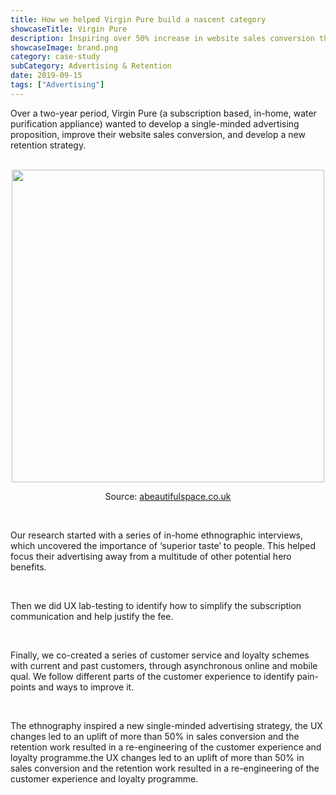 ```yaml
---
title: How we helped Virgin Pure build a nascent category
showcaseTitle: Virgin Pure
description: Inspiring over 50% increase in website sales conversion through qualitative research for Virgin Pure
showcaseImage: brand.png
category: case-study
subCategory: Advertising & Retention 
date: 2019-09-15
tags: ["Advertising"]
---
```


Over a two-year period, Virgin Pure (a subscription based, in-home, water purification appliance) wanted to develop a single-minded advertising proposition, improve their website sales conversion, and develop a new retention strategy.

<br/>

<div align="center">
<img src="https://abeautifulspace.co.uk/wp-content/uploads/2021/07/home-girl-drinking-scaled-1-1000x770-1.jpg" alt="" width=500/>

<p class="text-sm font-light text-center">Source: <a href="https://www.abeautifulspace.co.uk" target="_blank">abeautifulspace.co.uk</a></p>

<br/>

</div>


Our research started with a series of in-home ethnographic interviews, which uncovered the importance of ‘superior taste’ to people. This helped focus their advertising away from a multitude of other potential hero benefits.

<br/>

Then we did UX lab-testing to identify how to simplify the subscription communication and help justify the fee.

<br/>

Finally, we co-created a series of customer service and loyalty schemes with current and past customers, through asynchronous online and mobile qual.  We follow different parts of the customer experience to identify pain-points and ways to improve it.

<br/>

The ethnography inspired a new single-minded advertising strategy, the UX changes led to an uplift of more than 50% in sales conversion and the retention work resulted in a re-engineering of the customer experience and loyalty programme.the UX changes led to an uplift of more than 50% in sales conversion and the retention work resulted in a re-engineering of the customer experience and loyalty programme.